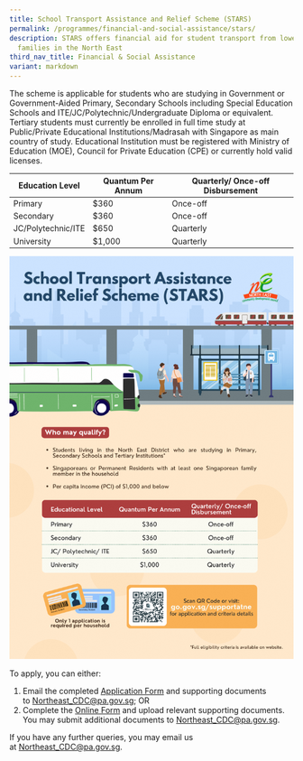 ```yaml
---
title: School Transport Assistance and Relief Scheme (STARS)
permalink: /programmes/financial-and-social-assistance/stars/
description: STARS offers financial aid for student transport from lower income
  families in the North East
third_nav_title: Financial & Social Assistance
variant: markdown
---
```

The scheme is applicable for students who are studying in Government or Government-Aided Primary, Secondary Schools including Special Education Schools and ITE/JC/Polytechnic/Undergraduate Diploma or equivalent. Tertiary students must currently be enrolled in full time study at Public/Private Educational Institutions/Madrasah with Singapore as main country of study. Educational Institution must be registered with Ministry of Education (MOE), Council for Private Education (CPE) or currently hold valid licenses.



| Education Level | Quantum Per Annum | Quarterly/ Once-off Disbursement |
| -------- | -------- | -------- |
| Primary     | $360     | Once-off    |
| Secondary     | $360     | Once-off    |
| JC/Polytechnic/ITE     | $650     | Quarterly    |
| University     | $1,000     | Quarterly    |


![](/images/Programmes/Financial%20&%20Social%20Assistance/school%20transport%20assistance%20and%20relief%20scheme%20(stars)%20(1).png)

To apply, you can either:

1.  Email the completed [Application Form](/files/new%20annex%20a_north%20east%20assistance%20scheme%20referral%20form%20.pdf) and supporting documents to [Northeast\_CDC@pa.gov.sg](mailto:Northeast_CDC@pa.gov.sg); OR
2.  Complete the [Online Form](https://form.gov.sg/#!/5e994b5f5dad670011b1d2ed) and upload relevant supporting documents. You may submit additional documents to [Northeast\_CDC@pa.gov.sg](mailto:Northeast_CDC@pa.gov.sg).

If you have any further queries, you may email us at [Northeast_CDC@pa.gov.sg](mailto:Northeast_CDC@pa.gov.sg).